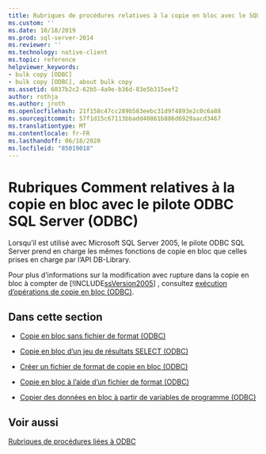 ```yaml
---
title: Rubriques de procédures relatives à la copie en bloc avec le SQL Server ODBC Driver (ODBC) | Microsoft Docs
ms.custom: ''
ms.date: 10/18/2019
ms.prod: sql-server-2014
ms.reviewer: ''
ms.technology: native-client
ms.topic: reference
helpviewer_keywords:
- bulk copy [ODBC]
- bulk copy [ODBC], about bulk copy
ms.assetid: 6037b2c2-62b5-4a9e-b36d-83e5b315eef2
author: rothja
ms.author: jroth
ms.openlocfilehash: 21f158c47cc289b583eebc31d9f4893e2c0c6a88
ms.sourcegitcommit: 57f1d15c67113bbadd40861b886d6929aacd3467
ms.translationtype: MT
ms.contentlocale: fr-FR
ms.lasthandoff: 06/18/2020
ms.locfileid: "85019018"
---
```

# <a name="bulk-copying-with-the-sql-server-odbc-driver-how-to-topics-odbc"></a>Rubriques Comment relatives à la copie en bloc avec le pilote ODBC SQL Server (ODBC)
  Lorsqu’il est utilisé avec Microsoft SQL Server 2005, le pilote ODBC SQL Server prend en charge les mêmes fonctions de copie en bloc que celles prises en charge par l’API DB-Library.  
  
 Pour plus d’informations sur la modification avec rupture dans la copie en bloc à compter de [!INCLUDE[ssVersion2005](../../../includes/ssversion2005-md.md)] , consultez [exécution d’opérations de copie en bloc &#40;ODBC&#41;](../../native-client-odbc-bulk-copy-operations/performing-bulk-copy-operations-odbc.md).  
  
## <a name="in-this-section"></a>Dans cette section  
  
-   [Copie en bloc sans fichier de format &#40;ODBC&#41;](bulk-copy-without-a-format-file-odbc.md)  
  
-   [Copie en bloc d’un jeu de résultats SELECT &#40;ODBC&#41;](bulk-copy-a-select-result-set-odbc.md)  
  
-   [Créer un fichier de format de copie en bloc &#40;ODBC&#41;](create-a-bulk-copy-format-file-odbc.md)  
  
-   [Copie en bloc à l’aide d’un fichier de format &#40;ODBC&#41;](bulk-copy-by-using-a-format-file-odbc.md)  
  
-   [Copier des données en bloc à partir de variables de programme &#40;ODBC&#41;](bulk-copy-data-from-program-variables-odbc.md)  
  
## <a name="see-also"></a>Voir aussi  
 [Rubriques de procédures liées à ODBC](../odbc-how-to-topics.md)  
  
  
